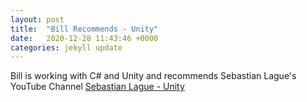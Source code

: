 ```yaml
---
layout: post
title:  "Bill Recommends - Unity"
date:   2020-12-28 11:43:46 +0000
categories: jekyll update
---
```

Bill is working with C# and Unity and recommends Sebastian Lague's YouTube Channel
[Sebastian Lague - Unity](https://www.youtube.com/watch?v=_cCGBMmMOFw&list=PLFt_AvWsXl0fnA91TcmkRyhhixX9CO3Lw&ab_channel=SebastianLague)
